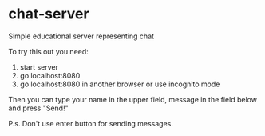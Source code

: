 # chat-server
Simple educational server representing chat

To try this out you need:
1. start server
2. go localhost:8080
3. go localhost:8080 in another browser or use incognito mode

Then you can type your name in the upper field, message in the field below and press "Send!"

P.s. Don't use enter button for sending messages.
